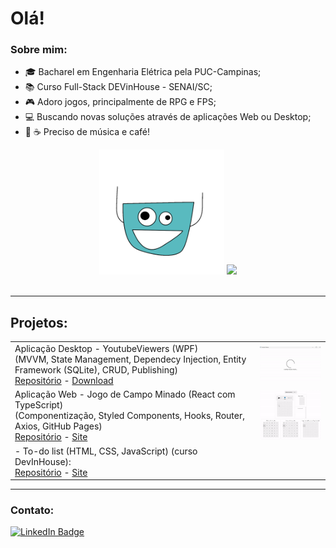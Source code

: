 # Olá!

### Sobre mim:
- 🎓 Bacharel em Engenharia Elétrica pela PUC-Campinas;
- 📚 Curso Full-Stack DEVinHouse - SENAI/SC;
- 🎮 Adoro jogos, principalmente de RPG e FPS;
- 💻 Buscando novas soluções através de aplicações Web ou Desktop;
- 🎵 ☕ Preciso de música e café!

<div align="center">
  <div>
    <img src="cha.gif" alt="cha" width="200"/>  
    <img src="https://github-readme-stats.vercel.app/api/top-langs/?username=RafaelYukio&layout=compact&theme=swift" />
  </div>
</div>
<br>

---------------------------------------

## Projetos:

 <table>
  <tr>
    <td>
    Aplicação Desktop - YoutubeViewers (WPF) <br>
     (MVVM, State Management, Dependecy Injection, Entity Framework (SQLite), CRUD, Publishing)
    <br>
    <a target="_blank" href="https://github.com/RafaelYukio/estudosWPF-.net">Repositório</a> - 
    <a target="_blank" href="https://github.com/RafaelYukio/estudosWPF-.net/releases/download/v1.0.0/YoutubeViewers.WPF.1.0.0.zip">Download</a>
    </td>
    <td>
      <img src="YoutubeViewers.gif" alt="CampoMinado" width="200"/>  
    </td>
  </tr>
  <tr>
    <td>
    Aplicação Web - Jogo de Campo Minado (React com TypeScript)<br> (Componentização, Styled Components, Hooks, Router, Axios, GitHub Pages)
    <br>
    <a target="_blank" href="https://github.com/RafaelYukio/estudos-React">Repositório</a> - 
    <a target="_blank" href="https://rafaelyukio.github.io/estudos-React/#/minesweeper">Site</a>
    </td>
    <td>
      <img src="CampoMinado.gif" alt="CampoMinado" width="200"/>  
    </td>
  </tr>
    <tr>
    <td>
    - To-do list (HTML, CSS, JavaScript) (curso DevInHouse):
    <br>
    <a target="_blank" href="https://github.com/RafaelYukio/DEVinHouse_M1P1">Repositório</a> - 
    <a target="_blank" href="https://rafaelyukio.github.io/DEVinHouse_M1P1/to_do.html">Site</a>
    </td>
    <td>
    </td>
  </tr>
</table> 


---------------------------------------

### Contato:

<div>
  <a href="https://www.linkedin.com/in/rafael-tadokoro/">
    <img src="https://img.shields.io/badge/LinkedIn-blue?style=for-the-badge&logo=linkedin&logoColor=white" alt="LinkedIn Badge"/>
  </a>
</div>
